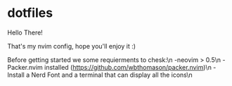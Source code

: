 # dotfiles

Hello There!

That's my nvim config, hope you'll enjoy it :)

Before getting started we some requierments to chesk:\n
    -neovim > 0.5\n
    -Packer.nvim installed (https://github.com/wbthomason/packer.nvim)\n
    -Install a Nerd Font and a terminal that can display all the icons\n

